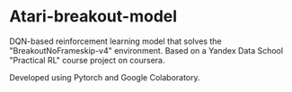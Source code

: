 # Atari-breakout-model
DQN-based reinforcement learning model that solves the "BreakoutNoFrameskip-v4" environment. Based on a Yandex Data School "Practical RL" course project on coursera.

Developed using Pytorch and Google Colaboratory.
